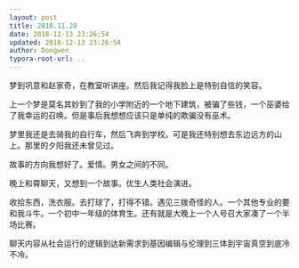 ```yaml
---
layout: post
title: 2018.11.28
date: 2018-12-13 23:26:54
updated: 2018-12-13 23:26:54
author: Dongwen
typora-root-url: ..
---
```




梦到巩意和赵家奇，在教室听讲座。然后我记得我脸上是特别自信的笑容。

上一个梦是莫名其妙到了我的小学附近的一个地下建筑，被骗了些钱，一个巫婆给了我幸运的召唤。但是事后我想想应该只是单纯的欺骗没有巫术。

梦里我还是去骑我的自行车，然后飞奔到学校。可是我还特别想去东边远方的山上。那里的夕阳我还未曾见过。

故事的方向我想好了。爱情。男女之间的不同。

晚上和霄聊天，又想到一个故事。优生人类社会演进。

收拾东西，洗衣服。去打球了，打得不错。遇见三拨奇怪的人。一个其他专业的要和我斗牛。一个初中一年级的体育生。还有就是大晚上一个人号召大家凑了一个半场比赛。

聊天内容从社会运行的逻辑到达新需求到基因编辑与伦理到三体到宇宙真空到底冷不冷。